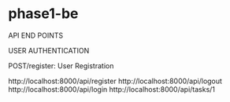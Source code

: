 # phase1-be

API END POINTS

USER AUTHENTICATION

POST/register: User Registration

http://localhost:8000/api/register
http://localhost:8000/api/logout
http://localhost:8000/api/login
http://localhost:8000/api/tasks/1
